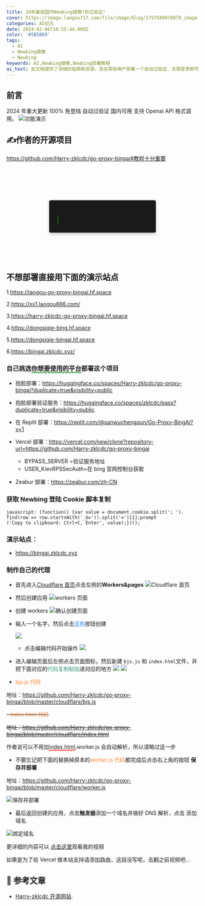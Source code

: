 ```yaml
---
title: 24年最佳国内Newbing镜像!秒过验证!
cover: https://image.laogou717.com/file/image/blog/1757589078879_image.png
categories: AI纪元
date: 2024-02-06T18:55:44.000Z
color: '#5B5B89'
tags:
  - AI
  - Newbing镜像
  - Newbing
keywords: AI,Newbing镜像,Newbing部署教程
ai_text: 此文档提供了详细的指南和资源，旨在帮助用户部署一个自动过验证、无需登录即可使用的代理服务，该服务支持 OpenAI API 格式调用，并且适用于国内用户。通过这项技术，用户可以无障碍访问一些可能因地区限制而无法直接访问的网络资源。
---
```

## 前言
  2024 年重大更新 100% 免登陆 自动过验证 国内可用  支持 Openai API 格式调用。
![功能演示](https://cdn.jsdelivr.net/gh/laogou717/IMG/LAOGOU/1-14/1.gif)

## ✍️作者的开源项目

https://github.com/Harry-zklcdc/go-proxy-bingai#教程十分重要 


<div class="terminal-loader" style="border: 0.1em solid #333; background-color: #1a1a1a; color: #0f0; font-family: 'Courier New', Courier, monospace; font-size: 1em; padding: 1.5em; width: 20em; margin: 100px auto; box-shadow: 0 4px 8px rgba(0, 0, 0, 0.2); border-radius: 4px; position: relative; overflow: hidden; box-sizing: border-box;">
  <!-- ... other elements ... -->
  <div class="text" style="display: inline-block; white-space: nowrap; overflow: hidden; border-right: 0.2em solid green; animation: typeAndDelete 4s steps(30) infinite, blinkCursor 0.5s step-end infinite alternate; margin-top: 1.5em; max-width: 100%;">正在努力更新中...敬请期待...</div>
</div>

<style>
@keyframes blinkCursor {
  50% {
    border-right-color: transparent;
  }
}

@keyframes typeAndDelete {
  0%,
  10% {
    width: 0;
  }
  45%,
  55% {
    width: 100%;
  }
  90%,
  100% {
    width: 0;
  }
}
</style>

## 不想部署直接用下面的演示站点

1.https://laogou-go-proxy-bingai.hf.space

2.https://xx1.laogou666.com/

3.https://harry-zklcdc-go-proxy-bingai.hf.space

4.https://dongsiqie-bing.hf.space

5.https://dongsiqie-bingai.hf.space

6.https://bingai.zklcdc.xyz/

### 自己挑选<span style="text-decoration: underline wavy green;">你想要使用的平台</span>部署这个项目

- 抱脸部署：https://huggingface.co/spaces/Harry-zklcdc/go-proxy-bingai?duplicate=true&visibility=public
- 抱脸部署验证服务：https://huggingface.co/spaces/zklcdc/pass?duplicate=true&visibility=public
- 在 Replit 部署：https://replit.com/@sanwuchengqun/Go-Proxy-BingAi?v=1
- Vercel 部署：https://vercel.com/new/clone?repository-url=https://github.com/Harry-zklcdc/go-proxy-bingai
  - BYPASS_SERVER =验证服务地址
  - USER_KievRPSSecAuth=在 bing 官网控制台获取
      
- Zeabur 部署：https://zeabur.com/zh-CN

### **获取 Newbing 登陆 Cookie 脚本复制**

```plain
javascript: (function() {var value = document.cookie.split('; ').
find(row => row.startsWith('_U=')).split('=')[1];prompt
('Copy to clipboard: Ctrl+C, Enter', value);})();
```


### 演示站点：

- https://bingai.zklcdc.xyz


### 制作自己的代理

- 首先进入<span style="color: #3491f9; ">[Cloudflare 首页](https://dash.cloudflare.com)</span>点击左侧的**Workers&pages**
  ![Cloudflare 首页](https://cdn.jsdelivr.net/gh/laogou717/IMG/LAOGOU/Desktop/58456.png)

- 然后创建应用
  ![workers 页面](https://cdn.jsdelivr.net/gh/laogou717/IMG/LAOGOU/abnerworks.Typora/image-20240115060824815.png)

- 创建 workers
  ![确认创建页面](https://cdn.jsdelivr.net/gh/laogou717/IMG/LAOGOU/abnerworks.Typora/image-20240115061143596.png)

- 输入一个名字，然后点击<span style="color: #3491f9; ">蓝色</span>按钮创建

  ![](https://cdn.jsdelivr.net/gh/laogou717/IMG/LAOGOU/abnerworks.Typora/image-20240115061615200.png)

  - 点击编辑代码开始操作
    ![](https://cdn.jsdelivr.net/gh/laogou717/IMG/LAOGOU/abnerworks.Typora/image-20240115062044603-20240115103949217.png)

- 进入编辑页面后左侧点击页面图标，然后新建  ```bjs.js``` 和 ```index.html```文件，并把下面对应的<span style="color: #3d9983; ">代码复制粘贴</span>进对应的地方
  ![](https://cdn.jsdelivr.net/gh/laogou717/IMG/LAOGOU/abnerworks.Typora/image-20240115062455367.png)
  ![](https://cdn.jsdelivr.net/gh/laogou717/IMG/LAOGOU/abnerworks.Typora/image-20240115062607520.png)

- <span style="color: #ff8332; ">bjs.js 代码</span>

地址：https://github.com/Harry-zklcdc/go-proxy-bingai/blob/master/cloudflare/bjs.js


~~- <span style="color: #ff8332; ">index.html 代码</span>~~

~~地址：https://github.com/Harry-zklcdc/go-proxy-bingai/blob/master/cloudflare/index.html~~

作者说可以不用加<span style="text-decoration: underline wavy red;">index.html,</span>worker.js 会自动解析，所以请略过这一步

- 不要忘记把下面的替换掉原本的<span style="color: #ff8332; ">worker.js 代码</span>都完成后点击右上角的按钮 **保存并部署**

地址：https://github.com/Harry-zklcdc/go-proxy-bingai/blob/master/cloudflare/worker.js


![保存并部署](https://cdn.jsdelivr.net/gh/laogou717/IMG/LAOGOU/abnerworks.Typora/image-20240115072526716.png)

- 最后返回创建的应用，点击**触发器**添加一个域名并做好 DNS 解析，点击 添加域名

![绑定域名](https://cdn.jsdelivr.net/gh/laogou717/IMG/LAOGOU/abnerworks.Typora/image-20240115081709448.png)

更详细的内容可以 [点击这里](https://www.bilibili.com/video/BV1gK4y1c749/?spm_id_from=333.999.0.0)观看我的视频

如果是为了给 Vercel 做本站支持请添加路由，这段没写呢，去翻之前视频吧...

## 📎 参考文章

- [Harry-zklcdc 开源网站](https://github.com/Harry-zklcdc/go-proxy-bingai).
